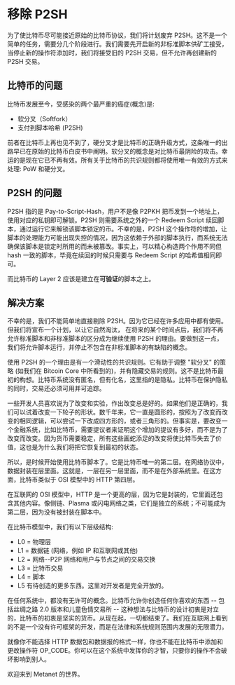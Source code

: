 # 移除 P2SH

为了使比特币尽可能接近原始的比特币协议，我们将计划废弃 P2SH。这不是一个简单的任务，需要分几个阶段进行。我们需要先开启新的非标准脚本供矿工接受，当停止新的操作符添加时，我们将接受旧的 P2SH 交易，但不允许再创建新的 P2SH 交易。

## 比特币的问题

比特币发展至今，受感染的两个最严重的癌症(概念)是:

* 软分叉（Softfork）
* 支付到脚本哈希 (P2SH)

前者在比特币上再也见不到了，硬分叉才是比特币的正确升级方式，这条唯一的出路早已在原始的比特币白皮书中阐明。软分叉的概念是对比特币最阴险的攻击。幸运的是现在它已不再有效。所有关于比特币的共识规则都将使用唯一有效的方式来处理: PoW 和硬分叉。

## P2SH 的问题

P2SH 指的是 Pay-to-Script-Hash，用户不是像 P2PKH 把币发到一个地址上，使用对应的私钥即可解锁。P2SH 则需要系统之外的一个 Redeem Script 续回脚本，通过运行它来解锁该脚本锁定的币。不幸的是，P2SH 这个操作符的增加，让脚本的处理能力可能出现失控的情况，因为这依赖于外部的脚本执行，而系统无法确保该脚本是锁定时所用的而未被篡改。事实上，可以精心构造两个作用不同但 hash 一致的脚本，毕竟在续回的时候只需要与 Redeem Script 的哈希值相同即可。

而比特币的 Layer 2 应该是建立在**可验证**的脚本之上。

## 解决方案

不幸的是，我们不能简单地直接剔除 P2SH。因为它已经在许多应用中都有使用。但我们将宣布一个计划，以让它自然淘汰，
在将来的某个时间点后，我们将不再允许标准脚本和非标准脚本的区分成为继续使用 P2SH 的理由。要做到这一点，我们将允许脚本运行，并停止不包含在非标准脚本的有缺陷的概念。

使用 P2SH 的一个理由是有一个滑动性的共识规则。它有助于调整 "软分叉" 的策略 (如我们在 Bitcoin Core 中所看到的)，并有隐藏交易的规则。这不是比特币最初的构想。比特币系统没有匿名，但有化名，这里指的是隐私。比特币在保护隐私的同时，交易还必须可用并可追踪。

一些开发人员喜欢说为了改变和实验，作出改变总是好的。如果他们是正确的，我们可以试着改变一下轮子的形状。数千年来，它一直是圆形的，按照为了改变而改变的相同逻辑，可以尝试一下改成四方形的，或者三角形的。但事实是，要改变一个金融系统，比如比特币，需要提议者来证明这个增加的提议有多好，而不是为了改变而改变。因为货币需要稳定，所有这些画蛇添足的改变将使比特币失去了价值，这也是为什么我们将把它恢复到最初的状态。

所以，是时候开始使用比特币脚本了。它是比特币唯一的第二层。在网络协议中，数据封装在层里面。这就是，一层在另一层里面，而不是在外部系统里。在这方面，比特币类似于 OSI 模型中的 HTTP 第四层。

在互联网的 OSI 模型中，HTTP 是一个更高的层，因为它是封装的，它里面还包含其他内容。像侧链、Plasma 或闪电网络之类，它们是独立的系统；不可能成为第二层，因为没有被封装在脚本中。

在比特币模型中，我们有以下层级结构:

* L0 = 物理层
* L1 = 数据链 (网络，例如 IP 和互联网或其他)
* L2 = 网络--P2P 网络和用户与节点之间的交易交换
* L3 = 比特币交易
* L4 = 脚本
* L5 有待创造的更多东西。这里对开发者是完全开放的。

在任何系统中，都没有无许可的概念。比特币允许你创造任何你喜欢的东西 -- 包括丝绸之路 2.0 版本和儿童色情交易所 -- 这种想法与比特币的设计初衷是对立的，比特币的初衷是坚实的货币。从现在起，一切都结束了。我们在互联网上看到的不是一个没有许可框架的开发，而是在法律和系统规则范围内发展的无限潜力。

就像你不能选择 HTTP 数据包和数据报的格式一样，你也不能在比特币中添加和更改操作符 OP_CODE。你可以在这个系统中发挥你的才智，只要你的操作不会破坏影响到别人。

欢迎来到 Metanet 的世界。
